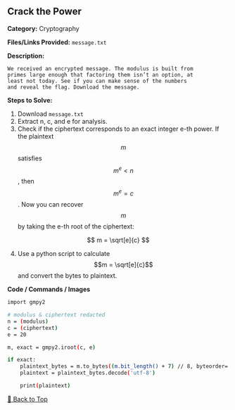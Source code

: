 ## Crack the Power
**Category:** Cryptography

**Files/Links Provided:** ```message.txt```


**Description:**  

```
We received an encrypted message. The modulus is built from
primes large enough that factoring them isn’t an option, at
least not today. See if you can make sense of the numbers
and reveal the flag. Download the message.
```

**Steps to Solve:**  
1. Download ```message.txt```
2. Extract n, c, and e for analysis.
3. Check if the ciphertext corresponds to an exact integer e-th power. If the plaintext $$m$$ satisfies $$m^e < n$$, then $$m^e = c$$. Now you can recover $$m$$ by taking the e-th root of the ciphertext:
   
$$
m = \sqrt[e]{c}
$$

4. Use a python script to calculate $$m = \sqrt[e]{c}$$ and convert the bytes to plaintext.


**Code / Commands / Images**
```bash
import gmpy2

# modulus & ciphertext redacted
n = (modulus)
c = (ciphertext)
e = 20

m, exact = gmpy2.iroot(c, e)

if exact:
    plaintext_bytes = m.to_bytes((m.bit_length() + 7) // 8, byteorder='big')
    plaintext = plaintext_bytes.decode('utf-8')

    print(plaintext)
```
[🔼 Back to Top](#table-of-contents)